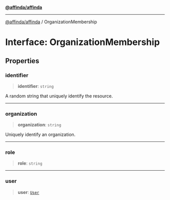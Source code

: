 [**@affinda/affinda**](../README.md)

***

[@affinda/affinda](../globals.md) / OrganizationMembership

# Interface: OrganizationMembership

## Properties

### identifier

> **identifier**: `string`

A random string that uniquely identify the resource.

***

### organization

> **organization**: `string`

Uniquely identify an organization.

***

### role

> **role**: `string`

***

### user

> **user**: [`User`](User.md)

